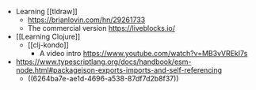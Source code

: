 - Learning [[tldraw]]
	- https://brianlovin.com/hn/29261733
	- The commercial version https://liveblocks.io/
- [[Learning Clojure]]
	- [[clj-kondo]]
		- A video intro https://www.youtube.com/watch?v=MB3vVREkI7s
- https://www.typescriptlang.org/docs/handbook/esm-node.html#packagejson-exports-imports-and-self-referencing
	- ((6264ba7e-ae1d-4696-a538-87df7d2b8f37))